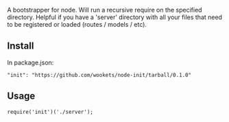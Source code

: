 A bootstrapper for node. Will run a recursive require on the specified directory. Helpful if you have
a 'server' directory with all your files that need to be registered or loaded (routes / models / etc).

## Install

In package.json:

```"init": "https://github.com/wookets/node-init/tarball/0.1.0"```

## Usage

```
require('init')('./server');

```


